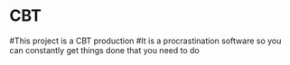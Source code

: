 # CBT
#This project is a CBT production 
#It is a procrastination software so you can constantly get things done that you need to do
